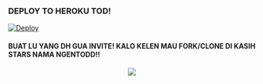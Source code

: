 ### DEPLOY TO HEROKU TOD!
[![Deploy](https://www.herokucdn.com/deploy/button.svg)](https://heroku.com/deploy?template=https://github.com/muhammadrizky16/KyyMusic)
#### **BUAT LU YANG DH GUA INVITE! KALO KELEN MAU FORK/CLONE DI KASIH STARS NAMA NGENTODD!!**
<p align="center">
   <img src="https://telegra.ph/file/9c367ab32b1ba2af159a3.jpg">
</p>
